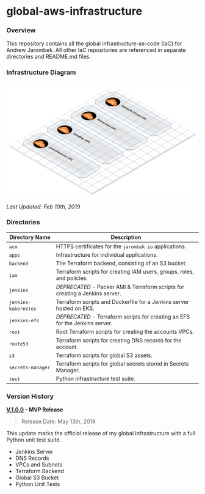 # global-aws-infrastructure

### Overview

This repository contains all the global infrastructure-as-code (IaC) for Andrew Jarombek.  All other IaC
repositories are referenced in separate directories and README.md files.

### Infrastructure Diagram

![AWS Model](aws-model.png)

*Last Updated: Feb 10th, 2019*

### Directories

| Directory Name       | Description                                                                 |
|----------------------|-----------------------------------------------------------------------------|
| `acm`                | HTTPS certificates for the `jarombek.io` applications.                      |
| `apps`               | Infrastructure for individual applications.                                 |
| `backend`            | The Terraform backend, consisting of an S3 bucket.                          |
| `iam`                | Terraform scripts for creating IAM users, groups, roles, and policies.      |
| `jenkins`            | *DEPRECATED* - Packer AMI & Terraform scripts for creating a Jenkins server.|
| `jenkins-kubernetes` | Terraform scripts and Dockerfile for a Jenkins server hosted on EKS.        |
| `jenkins-efs`        | *DEPRECATED* - Terraform scripts for creating an EFS for the Jenkins server.|
| `root`               | Root Terraform scripts for creating the accounts VPCs.                      |
| `route53`            | Terraform scripts for creating DNS records for the account.                 |
| `s3`                 | Terraform scripts for global S3 assets.                                     |
| `secrets-manager`    | Terraform scripts for global secrets stored in Secrets Manager.             |
| `test`               | Python infrastructure test suite.                                           |

### Version History

**[V.1.0.0](https://github.com/AJarombek/global-aws-infrastructure/tree/v1.0.0) - MVP Release**

> Release Date: May 13th, 2019

This update marks the official release of my global Infrastructure with a full Python unit test suite.

* Jenkins Server
* DNS Records
* VPCs and Subnets
* Terraform Backend
* Global S3 Bucket
* Python Unit Tests